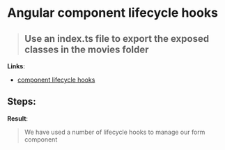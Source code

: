 Angular component lifecycle hooks
==============================================================

> ## Use an index.ts file to export the exposed classes in the movies folder

**Links**:
- [component lifecycle hooks](https://angular.io/docs/ts/latest/guide/lifecycle-hooks.html)

**Steps**:
- 

**Result**:
> We have used a number of lifecycle hooks to manage our form component